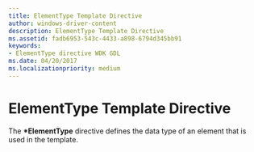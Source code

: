 ```yaml
---
title: ElementType Template Directive
author: windows-driver-content
description: ElementType Template Directive
ms.assetid: fadb6953-543c-4433-a898-6794d345bb91
keywords:
- ElementType directive WDK GDL
ms.date: 04/20/2017
ms.localizationpriority: medium
---
```


# ElementType Template Directive


The **\*ElementType** directive defines the data type of an element that is used in the template.

 

 




